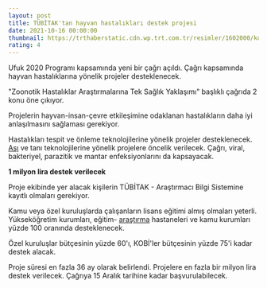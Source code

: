 ```yaml
--- 
layout: post
title: TÜBİTAK'tan hayvan hastalıkları destek projesi
date: 2021-10-16 00:00:00
thumbnail: https://trthaberstatic.cdn.wp.trt.com.tr/resimler/1602000/kurban-bayrami-aa-1603439.jpg
rating: 4
---
```

<p>
	Ufuk 2020 Programı kapsamında yeni bir çağrı açıldı. Çağrı kapsamında hayvan hastalıklarına yönelik projeler desteklenecek.</p>
<p>
	"Zoonotik Hastalıklar Araştırmalarına Tek Sağlık Yaklaşımı" başlıklı çağrıda 2 konu öne çıkıyor.</p>
<p>
	Projelerin hayvan-insan-çevre etkileşimine odaklanan hastalıkların daha iyi anlaşılmasını sağlaması gerekiyor.</p>
<p>
	Hastalıkları tespit ve önleme teknolojilerine yönelik projeler desteklenecek.<br />
	<a href="https://www.trthaber.com/etiket/asi/" target="_blank">Aşı</a> ve tanı teknolojilerine yönelik projelere öncelik verilecek. Çağrı, viral, bakteriyel, parazitik ve mantar enfeksiyonlarını da kapsayacak.</p>
<p>
	<strong>1 milyon lira destek verilecek</strong></p>
<p>
	Proje ekibinde yer alacak kişilerin TÜBİTAK - Araştırmacı Bilgi Sistemine kayıtlı olmaları gerekiyor.</p>
<p>
	Kamu veya özel kuruluşlarda çalışanların lisans eğitimi almış olmaları yeterli.<br />
	Yükseköğretim kurumları, eğitim- <a href="https://www.trthaber.com/etiket/arastirma/" target="_blank">araştırma</a> hastaneleri ve kamu kurumları yüzde 100 oranında desteklenecek.</p>
<p>
	Özel kuruluşlar bütçesinin yüzde 60'ı, KOBİ'ler bütçesinin yüzde 75'i kadar destek alacak.</p>
<p>
	Proje süresi en fazla 36 ay olarak belirlendi. Projelere en fazla bir milyon lira destek verilecek. Çağrıya 15 Aralık tarihine kadar başvurulabilecek.</p>
